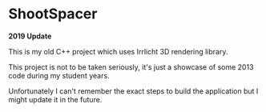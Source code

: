 ShootSpacer
===========

**2019 Update**

This is my old C++ project which uses Irrlicht 3D rendering library.

This project is not to be taken seriously, it's just a showcase of some 2013 code during my student years.

Unfortunately I can't remember the exact steps to build the application but I might update it in the future.
